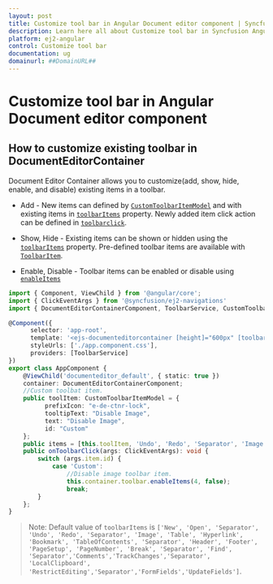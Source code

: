 ```yaml
---
layout: post
title: Customize tool bar in Angular Document editor component | Syncfusion
description: Learn here all about Customize tool bar in Syncfusion Angular Document editor component of Syncfusion Essential JS 2 and more.
platform: ej2-angular
control: Customize tool bar 
documentation: ug
domainurl: ##DomainURL##
---
```


# Customize tool bar in Angular Document editor component

## How to customize existing toolbar in DocumentEditorContainer

Document Editor Container allows you to customize(add, show, hide, enable, and disable) existing items in a toolbar.

* Add - New items can defined by [`CustomToolbarItemModel`](https://ej2.syncfusion.com/angular/documentation/api/document-editor/customToolbarItemModel/) and with existing items in [`toolbarItems`](https://ej2.syncfusion.com/angular/documentation/api/document-editor-container/#toolbaritems) property. Newly added item click action can be defined in [`toolbarclick`](https://ej2.syncfusion.com/angular/documentation/api/toolbar/clickEventArgs/).

* Show, Hide - Existing items can be shown or hidden using the [`toolbarItems`](https://ej2.syncfusion.com/angular/documentation/api/document-editor-container/#toolbaritems) property. Pre-defined toolbar items are available with [`ToolbarItem`](https://ej2.syncfusion.com/angular/documentation/api/document-editor/toolbarItem/).
* Enable, Disable -  Toolbar items can be enabled or disable using [`enableItems`](https://ej2.syncfusion.com/angular/documentation/api/document-editor-container/toolbar/#enableitems)

```typescript
import { Component, ViewChild } from '@angular/core';
import { ClickEventArgs } from '@syncfusion/ej2-navigations'
import { DocumentEditorContainerComponent, ToolbarService, CustomToolbarItemModel } from '@syncfusion/ej2-angular-documenteditor';

@Component({
      selector: 'app-root',
      template: '<ejs-documenteditorcontainer [height]="600px" [toolbarItems]=items (toolbarClick)="onToolbarClick($event)" #documenteditor_default style="display:block;" [enableToolbar]=true></ejs-documenteditorcontainer>',
      styleUrls: ['./app.component.css'],
      providers: [ToolbarService]
})
export class AppComponent {
    @ViewChild('documenteditor_default', { static: true })
    container: DocumentEditorContainerComponent;
    //Custom toolbat item.
    public toolItem: CustomToolbarItemModel = {
          prefixIcon: "e-de-ctnr-lock",
          tooltipText: "Disable Image",
          text: "Disable Image",
          id: "Custom"
    };
    public items = [this.toolItem, 'Undo', 'Redo', 'Separator', 'Image', 'Table', 'Hyperlink', 'Bookmark', 'Comments', 'TableOfContents', 'Separator', 'Header', 'Footer', 'PageSetup', 'PageNumber', 'Break', 'Separator', 'Find', 'Separator', 'LocalClipboard', 'RestrictEditing'];
    public onToolbarClick(args: ClickEventArgs): void {
        switch (args.item.id) {
            case 'Custom':
                //Disable image toolbar item.
                this.container.toolbar.enableItems(4, false);
                break;
        }
    };
}
```

>Note: Default value of `toolbarItems` is `['New', 'Open', 'Separator', 'Undo', 'Redo', 'Separator', 'Image', 'Table', 'Hyperlink', 'Bookmark', 'TableOfContents', 'Separator', 'Header', 'Footer', 'PageSetup', 'PageNumber', 'Break', 'Separator', 'Find', 'Separator','Comments','TrackChanges','Separator', 'LocalClipboard', 'RestrictEditing','Separator','FormFields','UpdateFields']`.